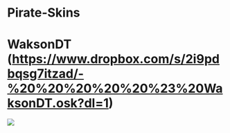 # Pirate-Skins

# WaksonDT (https://www.dropbox.com/s/2i9pdbqsg7itzad/-%20%20%20%20%20%23%20WaksonDT.osk?dl=1)
![](https://osu.ppy.sh/ss/14433915/90ef)
